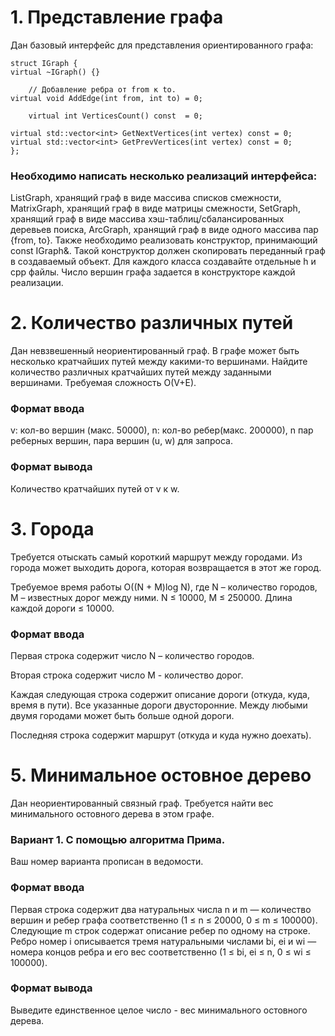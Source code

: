 # 1. Представление графа
Дан базовый интерфейс для представления ориентированного графа:
```
struct IGraph {
virtual ~IGraph() {}

	// Добавление ребра от from к to.
virtual void AddEdge(int from, int to) = 0;

	virtual int VerticesCount() const  = 0;

virtual std::vector<int> GetNextVertices(int vertex) const = 0;
virtual std::vector<int> GetPrevVertices(int vertex) const = 0;
};
```

### Необходимо написать несколько реализаций интерфейса:
ListGraph, хранящий граф в виде массива списков смежности,
MatrixGraph, хранящий граф в виде матрицы смежности,
SetGraph, хранящий граф в виде массива хэш-таблиц/сбалансированных деревьев поиска,
ArcGraph, хранящий граф в виде одного массива пар {from, to}.
Также необходимо реализовать конструктор, принимающий const IGraph&. Такой конструктор должен скопировать переданный граф в создаваемый объект.
Для каждого класса создавайте отдельные h и cpp файлы.
Число вершин графа задается в конструкторе каждой реализации.

# 2. Количество различных путей

Дан невзвешенный неориентированный граф. В графе может быть несколько кратчайших путей между какими-то вершинами. Найдите количество различных кратчайших путей между заданными вершинами. Требуемая сложность O(V+E).

### Формат ввода
v: кол-во вершин (макс. 50000),
n: кол-во ребер(макс. 200000),
n пар реберных вершин,
пара вершин (u, w) для запроса.

### Формат вывода
Количество кратчайших путей от v к w.

# 3. Города

Требуется отыскать самый короткий маршрут между городами. Из города может выходить дорога, которая возвращается в этот же город.

Требуемое время работы O((N + M)log N), где N – количество городов, M – известных дорог между ними.
N ≤ 10000, M ≤ 250000.
Длина каждой дороги ≤ 10000.

### Формат ввода
Первая строка содержит число N – количество городов.

Вторая строка содержит число M - количество дорог.

Каждая следующая строка содержит описание дороги (откуда, куда, время в пути). Все указанные дороги двусторонние. Между любыми двумя городами может быть больше одной дороги.

Последняя строка содержит маршрут (откуда и куда нужно доехать).

# 5. Минимальное остовное дерево

Дан неориентированный связный граф. Требуется найти вес минимального остовного дерева в этом графе.
### Вариант 1. С помощью алгоритма Прима.
Ваш номер варианта прописан в ведомости.
### Формат ввода
Первая строка содержит два натуральных числа n и m — количество вершин и ребер графа соответственно (1 ≤ n ≤ 20000, 0 ≤ m ≤ 100000).
Следующие m строк содержат описание ребер по одному на строке.
Ребро номер i описывается тремя натуральными числами bi, ei и wi — номера концов ребра и его вес соответственно (1 ≤ bi, ei ≤ n, 0 ≤ wi ≤ 100000).

### Формат вывода
Выведите единственное целое число - вес минимального остовного дерева.
